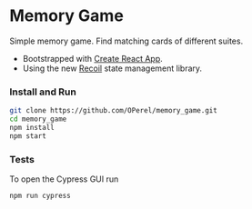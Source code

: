 # Memory Game
Simple memory game. Find matching cards of different suites.
- Bootstrapped with [Create React App](https://github.com/facebook/create-react-app).
- Using the new [Recoil](https://recoiljs.org/) state management library.

### Install and Run
```bash
git clone https://github.com/OPerel/memory_game.git
cd memory_game
npm install
npm start
```

### Tests
To open the Cypress GUI run
```bash
npm run cypress
```

